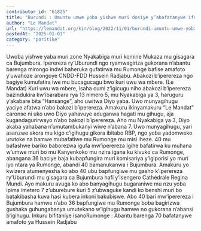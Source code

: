 ```yaml
---
contributor_id: "61825"
title: "Burundi : Umuntu umwe yoba yishwe muri dosiye y’abafatanywe ifoto za Radjabu"
author: "Le Mandat"
url: "https://lemandat.org/kir/blog/2022/11/01/burundi-umuntu-umwe-yoba-yishwe-muri-dosiye-yabafatanywe-ifoto-za-radjabu/"
postedAt: "2025-01-01"
category: "poritike"
---
```


Uwoba yishwe yaba muri zone Nyakabiga muri komine Mukaza mu gisagara ca Bujumbura. Iperereza ry’Uburundi ngo ryamwagiriza gukorana n’abantu barenga mirongo indwi baheruka gufatirwa mu Rumonge bafise amafoto y’uwahoze arongoye CNDD-FDD Hussein Radjabu. Abakozi b’iperereza ngo bagiye kumufatira iwe mu bucagucagu bwo kuri uwu wa mbere. (Le Mandat)
Kuri uwu wa mbere, isaha cumi z’igicugu niho abakozi b’iperereza bazindukira kw’ibarabara rya 13 nimero 5, mu Nyakabiga ya 3, haruguru y’akabare bita “Hansange”, aho uwitwa Diyo yaba. Uwo munyagihugu yaciye afatwa n’abo bakozi b’iperereza. Amakuru ikinyamakuru “Le Mandat” caronse ni uko uwo Diyo yahavuye aduganwa hagati mu gihugu, aja kugandagurirwayo n’abo bakozi b’iperereza. Aho mu Nyakabiga ya 3, Diyo akaba yahabana n’umutambukanyi wiwe n’abana 7. Uwo munyagihugu, yari asanzwe akora mu kigo c’igihugu gikora ibitabo RBP, ngo yoba yadomweko urutoke na bamwe mubafatiwe mu Rumonge mu misi iheze.
40 mu bafashwe bariko baborezwa igufa mw’iperereza
Igihe bafatirwa ku muhana w’umwe muri bo mu Kanyenkoko mu nzira igana ku kivuko ca Rumonge, abangana 36 baciye baja kubapfungira muri komisariya y’igiporisi yo muri iyo ntara ya Rumonge, abandi 40 bamanukanwa i Bujumbura. Amakuru yo kwizera atumenyesha ko abo 40 ubu bapfungiwe mu gasho k’iperereza ry’Uburundi mu gisagara ca Bujumbura hafi y’isengero Cathédrale Regina Mundi. Ayo makuru avuga ko abo banyagihugu bugaraniwe mu nzu yoba ipima imetero 7 z’uburebure kuri 5 z’ubwaguke kandi ko benshi muri bo batakibasha kuva hasi kubera inkoni bakubiswe.
Abo 40 bari mw’iperereza i Bujumbura hamwe n’abo 36 bapfungiwe mu Rumonge boba bagirizwa gushaka guhungabanya umutekano w’igihugu hamwe no gukorana n’abansi b’igihugu.
Inkuru bifitaniye isanoRumonge : Abantu barenga 70 bafatanywe amafoto ya Hussein Radjabu
